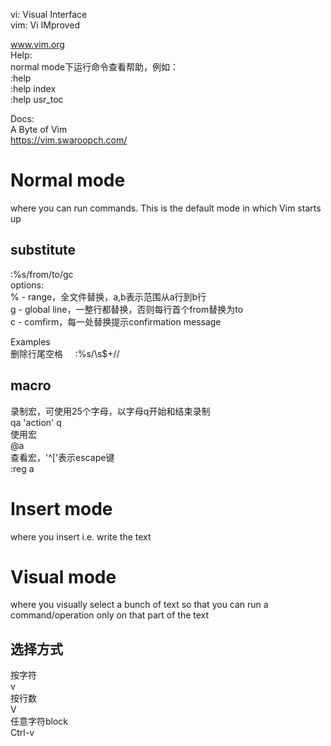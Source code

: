 

vi:  Visual Interface    
vim: Vi IMproved    

www.vim.org   
Help:    
normal mode下运行命令查看帮助，例如：    
:help    
:help index    
:help usr_toc    

Docs:    
A Byte of Vim    
https://vim.swaroopch.com/    


Normal mode
===
where you can run commands. This is the default mode in which Vim starts up    

substitute
---
:%s/from/to/gc    
options:    
% - range，全文件替换，a,b表示范围从a行到b行    
g - global line，一整行都替换，否则每行首个from替换为to    
c - comfirm，每一处替换提示confirmation message    

Examples    
删除行尾空格    
:%s/\s\$+//     

macro
---
录制宏，可使用25个字母，以字母q开始和结束录制    
qa 'action' q    
使用宏    
@a    
查看宏，'^\['表示escape键    
:reg a    

Insert mode
===
where you insert i.e. write the text    

Visual mode
===
where you visually select a bunch of text so that you can run a command/operation only on that part of the text    

选择方式
---
按字符    
v    
按行数    
V    
任意字符block    
Ctrl-v    

